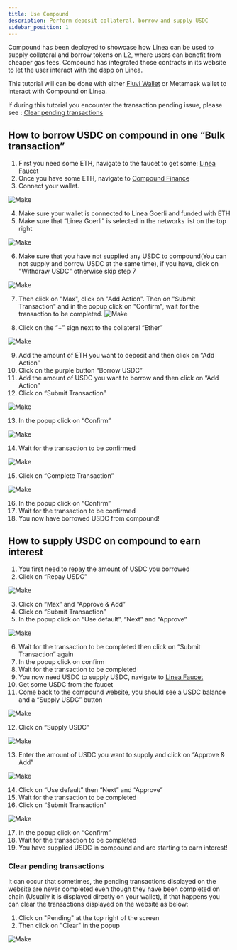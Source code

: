 ```yaml
---
title: Use Compound
description: Perform deposit collateral, borrow and supply USDC
sidebar_position: 1
---
```


Compound has been deployed to showcase how Linea can be used to supply collateral and borrow tokens on L2, where users can benefit from cheaper gas fees. Compound has integrated those contracts in its website to let the user interact with the dapp on Linea.

This tutorial will can be done with either [Fluvi Wallet](https://chrome.google.com/webstore/detail/fluvi-wallet/mmmjbcfofconkannjonfmjjajpllddbg) or Metamask wallet to interact with Compound on Linea.

If during this tutorial you encounter the transaction pending issue, please see : [Clear pending transactions](#clear-pending-transactions)

## How to borrow USDC on compound in one “Bulk transaction”

1. First you need some ETH, navigate to the faucet to get some: [Linea Faucet](https://faucet.goerli.linea.build/)
2. Once you have some ETH, navigate to [Compound Finance](https://app.compound.finance/?market=usdc-lineagoerli&testnet=)
3. Connect your wallet.

![Make](/img/quests/compound/compound-1.png)

4. Make sure your wallet is connected to Linea Goerli and funded with ETH
5. Make sure that “Linea Goerli” is selected in the networks list on the top right

![Make](/img/quests/compound/compound-2.png)

6. Make sure that you have not supplied any USDC to compound(You can not supply and borrow USDC at the same time), if you have, click on "Withdraw USDC" otherwise skip step 7

![Make](/img/quests/compound/compound-14.png)

7. Then click on "Max", click on "Add Action". Then on "Submit Transaction" and in the popup click on "Confirm", wait for the transaction to be completed. ![Make](/img/quests/compound/compound-15.png)

8. Click on the “+” sign next to the collateral “Ether”

![Make](/img/quests/compound/compound-3.png)

9. Add the amount of ETH you want to deposit and then click on “Add Action”
10. Click on the purple button “Borrow USDC”
11. Add the amount of USDC you want to borrow and then click on “Add Action”
12. Click on “Submit Transaction”

![Make](/img/quests/compound/compound-4.png)

13. In the popup click on “Confirm”

![Make](/img/quests/compound/compound-5.png)

14. Wait for the transaction to be confirmed

![Make](/img/quests/compound/compound-6.png)

15. Click on “Complete Transaction”

![Make](/img/quests/compound/compound-7.png)

16. In the popup click on “Confirm”
17. Wait for the transaction to be confirmed
18. You now have borrowed USDC from compound!

## How to supply USDC on compound to earn interest

1. You first need to repay the amount of USDC you borrowed
2. Click on “Repay USDC”

![Make](/img/quests/compound/compound-8.png)

3. Click on “Max” and “Approve & Add”
4. Click on “Submit Transaction”
5. In the popup click on “Use default”, “Next” and “Approve”

![Make](/img/quests/compound/compound-9.png)

6. Wait for the transaction to be completed then click on “Submit Transaction” again
7. In the popup click on confirm
8. Wait for the transaction to be completed
9. You now need USDC to supply USDC, navigate to [Linea Faucet](https://faucet.goerli.linea.build/)
10. Get some USDC from the faucet
11. Come back to the compound website, you should see a USDC balance and a “Supply USDC” button

![Make](/img/quests/compound/compound-10.png)

12. Click on “Supply USDC”

![Make](/img/quests/compound/compound-11.png)

13. Enter the amount of USDC you want to supply and click on “Approve & Add”

![Make](/img/quests/compound/compound-12.png)

14. Click on “Use default” then “Next” and “Approve”
15. Wait for the transaction to be completed
16. Click on “Submit Transaction”

![Make](/img/quests/compound/compound-13.png)

17. In the popup click on “Confirm”
18. Wait for the transaction to be completed
19. You have supplied USDC in compound and are starting to earn interest!

### Clear pending transactions

It can occur that sometimes, the pending transactions displayed on the website are never completed even though they have been completed on chain (Usually it is displayed directly on your wallet), if that happens you can clear the transactions displayed on the website as below:

1. Click on "Pending" at the top right of the screen
2. Then click on "Clear" in the popup

![Make](/img/quests/compound/compound-16.png)
